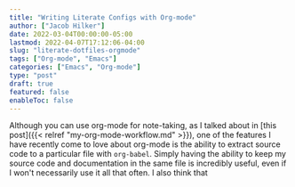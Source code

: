 ```yaml
---
title: "Writing Literate Configs with Org-mode"
author: ["Jacob Hilker"]
date: 2022-03-04T00:00:00-05:00
lastmod: 2022-04-07T17:12:06-04:00
slug: "literate-dotfiles-orgmode"
tags: ["Org-mode", "Emacs"]
categories: ["Emacs", "Org-mode"]
type: "post"
draft: true
featured: false
enableToc: false
---
```


Although you can use org-mode for note-taking, as I talked about in [this post]({{< relref "my-org-mode-workflow.md" >}}), one of the features I have recently come to love about org-mode is the ability to extract source code to a particular file with `org-babel`. Simply having the ability to keep my source code and documentation in the same file is incredibly useful, even if I won't necessarily use it all that often. I also think that

